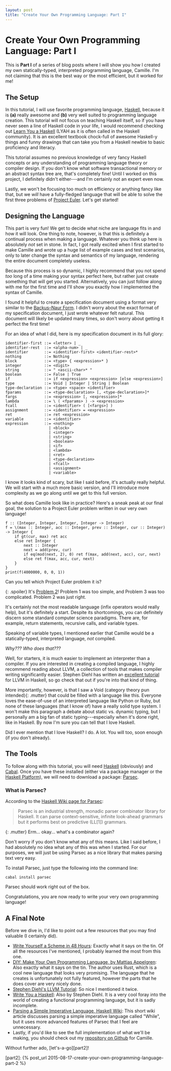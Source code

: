 ```yaml
---
layout: post
title: "Create Your Own Programming Language: Part I"
---
```


# Create Your Own Programming Language: Part I

This is **Part I** of a series of blog posts where I will show you how I created
my own statically-typed, interpreted programming language, Camille. I'm not
claiming that this is the best way or the most efficient, but it worked for me!

## The Setup

In this tutorial, I will use favorite programming language, [Haskell][haskell],
because it is **(a)** really awesome and **(b)** very well suited to programming
language creation. This tutorial will not focus on teaching Haskell itself, so
if you have never seen a line of Haskell code in your life, I would recommend
checking out [Learn You a Haskell][lyah] (LYAH as it is often called in the
Haskell community). It is an excellent textbook chock-full of awesome Haskell-y
things and funny drawings that can take you from a Haskell newbie to basic
proficiency and literacy.

This tutorial assumes no previous knowledge of very fancy Haskell concepts or
any understanding of programming language theory or compiler design. If you
don't know what software transactional memory or an abstract syntax tree are,
that's completely fine! Until I worked on this project, I definitely didn't
either---and I'm certainly not an expert even now.

Lastly, we won't be focusing too much on efficiency or anything fancy like that,
but we *will* have a fully-fledged language that will be able to solve the first
three problems of [Project Euler][project-euler]. Let's get started!

## Designing the Language

This part is very fun! We get to decide what niche are language fits in and how
it will look. One thing to note, however, is that this is definitely a continual
process when making a language. Whatever you think up here is absolutely *not*
set in stone. In fact, I got really excited when I first started to make Camille
and wrote up a huge list of example cases and test scenarios, only to later
change the syntax and semantics of my language, rendering the entire document
completely useless.

Because this process is so dynamic, I highly recommend that you not spend *too*
long of a time making your syntax perfect here, but rather just create something
that will get you started. Alternatively, you can just follow along with me for
the first time and I'll show you exactly how I implemented the syntax of
Camille.

I found it helpful to create a specification document using a format very
similar to the [Backus–Naur Form][bnf]. I didn't worry about the exact format of
my specification document, I just wrote whatever felt natural. This document
will likely be updated many times, so don't worry about getting it perfect the
first time!

For an idea of what I did, here is my specification document in its full glory:

    identifier-first ::= <letter> | _
    identifier-rest  ::= <alpha-num> | _
    identifier       ::= <identifier-first> <identifier-rest>*
    nothing          ::= Nothing
    block            ::= <type> { <expression>* }
    integer          ::= <digit>
    string           ::= " <ascii-char>* "
    boolean          ::= False | True
    if               ::= if <expression> <expression> [else <expression>]
    type             ::= Void | Integer | String | Boolean
    type-declaration ::= <type> <space> <identifier>
    fparams          ::= <type-declaration> [, <type-declaration>]*
    fargs            ::= <expression> [, <expression>]*
    lambda           ::= \ ( <fparams> ) -> <expression>
    fcall            ::= <identifier> ( [<fargs>] )
    assignment       ::= <identifier> = <expression>
    ret              ::= ret <expression>
    variable         ::= <identifier>
    expression       ::= <nothing>
                       | <block>
                       | <integer>
                       | <string>
                       | <boolean>
                       | <if>
                       | <lambda>
                       | <ret>
                       | <type-declaration>
                       | <fcall>
                       | <assignment>
                       | <variable>

I know it looks kind of scary, but like I said before, it's actually really
helpful. We will start with a much more basic version, and I'll introduce more
complexity as we go along until we get to this full version.

So what does Camille look like in practice? Here's a sneak peak at our final
goal, the solution to a Project Euler problem written in our very own language!

    f :: (Integer, Integer, Integer, Integer -> Integer)
    f = \(max :: Integer, acc :: Integer, prev :: Integer, cur :: Integer) -> Integer {
        if gt(cur, max) ret acc
        else ret Integer {
            next :: Integer
            next = add(prev, cur)
            if eq(mod(next, 2), 0) ret f(max, add(next, acc), cur, next)
            else ret f(max, acc, cur, next)
        }
    }
    print(f(4000000, 0, 0, 1))

Can you tell which Project Euler problem it is?

{: .spoiler}
It's [Problem 2][pe2]! Problem 1 was too simple, and Problem 3 was too
complicated. Problem 2 was just right.

It's certainly not the most readable language (infix operators would really
help), but it's definitely a start. Despite its shortcomings, you can definitely
discern some standard computer science paradigms. There are, for example, return
statements, recursive calls, and variable types.

Speaking of variable types, I mentioned earlier that Camille would be a
statically-typed, interpreted language, *not* compiled.

*Why??? Who does that???*

Well, for starters, it is much easier to implement an interpreter than a
compiler. If you are interested in creating a compiled language, I highly
recommend reading about LLVM, a collection of tools that makes compiler writing
significantly easier. Stephen Diehl has written an [excellent
tutorial][haskell-llvm] for LLVM in Haskell, so go check that out if you're into
that kind of thing.

More importantly, however, is that I saw a Void <span>(category theory pun
intended)</span>{: .mutter} that could be filled with a language like this.
Everyone loves the ease-of-use of an interpreted language like Python or Ruby,
but none of these languages (that I know of) have a really solid type system. I
won't make this paragraph a debate about static vs. dynamic typing, but I
personally am a big fan of static typing---especially when it's done right, like
in Haskell. By now I'm sure you can tell that I love Haskell.

Did I ever mention that I love Haskell? I do. A lot. You will too, soon enough
(if you don't already).

## The Tools

To follow along with this tutorial, you will need [Haskell][haskell] (obviously)
and [Cabal][cabal].  Once you have these installed (either via a package manager
or the [Haskell Platform][haskell-platform]), we will need to download a
package: [Parsec][parsec].

### What is Parsec?

According to the [Haskell Wiki page for Parsec][haskell-wiki-parsec]:

> Parsec is an industrial strength, monadic parser combinator library for
Haskell. It can parse context-sensitive, infinite look-ahead grammars but it
performs best on predictive (LL[1]) grammars.

{: .mutter}
Erm... okay... what's a combinator again?

Don't worry if you don't know what any of this means. Like I said before, I had
absolutely no idea what any of this was when I started. For our purposes, we
will just be using Parsec as a nice library that makes parsing text very easy.

To install Parsec, just type the following into the command line:

    cabal install parsec

Parsec should work right out of the box.

Congratulations, you are now ready to write your very own programming language!

## A Final Note

Before we dive in, I'd like to point out a few resources that you may find
valuable (I certainly did).

- [Write Yourself a Scheme in 48 Hours][write-a-scheme]: Exactly what it says on
    the tin. Of all the resources I've mentioned, I probably learned the most
    from this one.
- [DIY: Make Your Own Programming Language, by Mattias Appelgren][diy]: Also
    exactly what it says on the tin. The author uses Rust, which is a cool new
    language that looks very promising. The language that he creates is
    unfortunately not
    fully featured, however the parts that he does cover are very nicely done.
- [Stephen Diehl's LLVM Tutorial][haskell-llvm]: So nice I mentioned it twice.
- [Write You a Haskell][wyah]: Also by Stephen Diehl. It is a very cool
    foray into the world of creating a functional programming language, but it
    is sadly incomplete.
- [Parsing a Simple Imperative Language, Haskell Wiki][while]: This short wiki
    article discusses parsing a simple imperative language called "While", but
    it uses more advanced features of Parsec that I feel are unnecessary.
- Lastly, if you'd like to see the full implementation of what we'll be making,
    you should check out my [repository on Github][camille] for Camille.

Without further ado, [let's-a-go][part2]!

[project-euler]: http://projecteuler.net
[haskell]: http://haskell.org/
[lyah]: http://learnyouahaskell.com/
[bnf]: https://en.wikipedia.org/wiki/Backus%E2%80%93Naur_Form
[pe2]: https://projecteuler.net/problem=2
[haskell-llvm]: http://www.stephendiehl.com/llvm/
[cabal]: https://www.haskell.org/cabal/
[haskell-platform]: https://www.haskell.org/platform/
[parsec]: https://hackage.haskell.org/package/parsec
[haskell-wiki-parsec]: https://wiki.haskell.org/Parsec
[write-a-scheme]: https://en.wikibooks.org/wiki/Write_Yourself_a_Scheme_in_48_Hours
[diy]: http://blog.ppelgren.se/2015-01-03/DIY-Make-Your-Own-Programming-language/
[wyah]: http://dev.stephendiehl.com/fun/
[while]: https://wiki.haskell.org/Parsing_a_simple_imperative_language
[camille]: https://github.com/jlubi333/Camille
[part2]: {% post_url 2015-08-17-create-your-own-programming-language-part-2 %}

